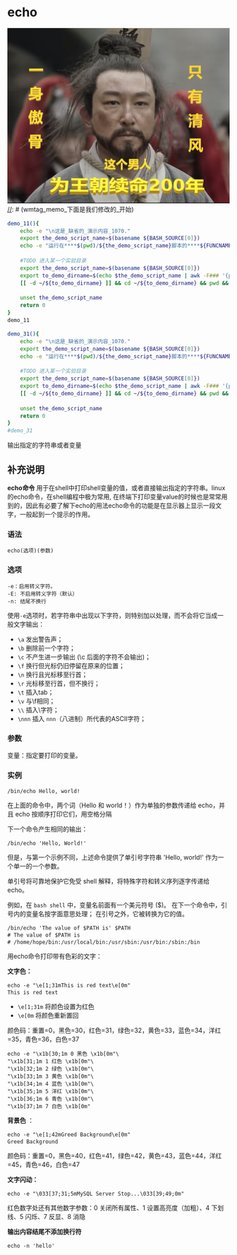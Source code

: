 echo
===
![](../../../wmimages/wm71_club.png)
[//]: # (wmtag_memo_下面是我们修改的_开始)


```bash
demo_11(){
    echo -e "\n这是_缺省的_演示内容_1070."
    export the_demo_script_name=$(basename ${BASH_SOURCE[0]})
    echo -e "运行在****$(pwd)/${the_demo_script_name}脚本的****${FUNCNAME}()函数中****第${LINENO}行\n"

    #TODO 进入某一个实验目录
    export the_demo_script_name=$(basename ${BASH_SOURCE[0]})
    export to_demo_dirname=$(echo $the_demo_script_name | awk -F### '{print $1}')
    [[ -d ~/${to_demo_dirname} ]] && cd ~/${to_demo_dirname} && pwd && ls -l

    unset the_demo_script_name
    return 0
}
demo_11
```


```bash
demo_31(){
    echo -e "\n这是_缺省的_演示内容_1070."
    export the_demo_script_name=$(basename ${BASH_SOURCE[0]})
    echo -e "运行在****$(pwd)/${the_demo_script_name}脚本的****${FUNCNAME}()函数中****第${LINENO}行\n"

    #TODO 进入某一个实验目录
    export the_demo_script_name=$(basename ${BASH_SOURCE[0]})
    export to_demo_dirname=$(echo $the_demo_script_name | awk -F### '{print $1}')
    [[ -d ~/${to_demo_dirname} ]] && cd ~/${to_demo_dirname} && pwd && ls -l

    unset the_demo_script_name
    return 0
}
#demo_31
```


[//]: # (wmtag_memo_下面是我们修改的_结束)



输出指定的字符串或者变量

## 补充说明

**echo命令** 用于在shell中打印shell变量的值，或者直接输出指定的字符串。linux的echo命令，在shell编程中极为常用, 在终端下打印变量value的时候也是常常用到的，因此有必要了解下echo的用法echo命令的功能是在显示器上显示一段文字，一般起到一个提示的作用。

###  语法

```shell
echo(选项)(参数)
```

###  选项

```shell
-e：启用转义字符。
-E: 不启用转义字符（默认）
-n: 结尾不换行
```

使用`-e`选项时，若字符串中出现以下字符，则特别加以处理，而不会将它当成一般文字输出：

- `\a` 发出警告声；
- `\b` 删除前一个字符；
- `\c` 不产生进一步输出 (\c 后面的字符不会输出)；
- `\f` 换行但光标仍旧停留在原来的位置；
- `\n` 换行且光标移至行首；
- `\r` 光标移至行首，但不换行；
- `\t` 插入tab；
- `\v` 与\f相同；
- `\\` 插入\字符；
- `\nnn` 插入 `nnn`（八进制）所代表的ASCII字符；

###  参数

变量：指定要打印的变量。

###  实例

```shell
/bin/echo Hello, world!
```

在上面的命令中，两个词（Hello 和 world！）作为单独的参数传递给 echo，并且 echo 按顺序打印它们，用空格分隔

下一个命令产生相同的输出：

```shell
/bin/echo 'Hello, World!'
```

但是，与第一个示例不同，上述命令提供了单引号字符串 'Hello, world!' 作为一个单一的一个参数。

单引号将可靠地保护它免受 shell 解释，将特殊字符和转义序列逐字传递给 echo。

例如，在 `bash shell` 中，变量名前面有一个美元符号 ($)。 在下一个命令中，引号内的变量名按字面意思处理； 在引号之外，它被转换为它的值。

```shell
/bin/echo 'The value of $PATH is' $PATH
# The value of $PATH is
# /home/hope/bin:/usr/local/bin:/usr/sbin:/usr/bin:/sbin:/bin
```

用echo命令打印带有色彩的文字：

**文字色：**

```shell
echo -e "\e[1;31mThis is red text\e[0m"
This is red text
```

*   `\e[1;31m` 将颜色设置为红色
*   `\e[0m` 将颜色重新置回

颜色码：重置=0，黑色=30，红色=31，绿色=32，黄色=33，蓝色=34，洋红=35，青色=36，白色=37

```shell
echo -e "\x1b[30;1m 0 黑色 \x1b[0m"\
"\x1b[31;1m 1 红色 \x1b[0m"\
"\x1b[32;1m 2 绿色 \x1b[0m"\
"\x1b[33;1m 3 黄色 \x1b[0m"\
"\x1b[34;1m 4 蓝色 \x1b[0m"\
"\x1b[35;1m 5 洋红 \x1b[0m"\
"\x1b[36;1m 6 青色 \x1b[0m"\
"\x1b[37;1m 7 白色 \x1b[0m"
```

**背景色** ：

```shell
echo -e "\e[1;42mGreed Background\e[0m"
Greed Background
```

颜色码：重置=0，黑色=40，红色=41，绿色=42，黄色=43，蓝色=44，洋红=45，青色=46，白色=47

**文字闪动：**

```shell
echo -e "\033[37;31;5mMySQL Server Stop...\033[39;49;0m"
```

红色数字处还有其他数字参数：0 关闭所有属性、1 设置高亮度（加粗）、4 下划线、5 闪烁、7 反显、8 消隐



**输出内容结尾不添加换行符**

```shell
echo -n 'hello'
```
